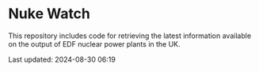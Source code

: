 # Nuke Watch

This repository includes code for retrieving the latest information available on the output of EDF nuclear power plants in the UK.

Last updated: 2024-08-30 06:19